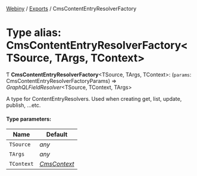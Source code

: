 [Webiny](../README.md) / [Exports](../modules.md) / CmsContentEntryResolverFactory

# Type alias: CmsContentEntryResolverFactory<TSource, TArgs, TContext\>

Ƭ **CmsContentEntryResolverFactory**<TSource, TArgs, TContext\>: (`params`: CmsContentEntryResolverFactoryParams) => *GraphQLFieldResolver*<TSource, TContext, TArgs\>

A type for ContentEntryResolvers. Used when creating get, list, update, publish, ...etc.

#### Type parameters:

Name | Default |
------ | ------ |
`TSource` | *any* |
`TArgs` | *any* |
`TContext` | [*CmsContext*](../interfaces/cmscontext.md) |
